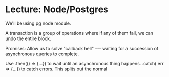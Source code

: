 # Lecture: Node/Postgres

We'll be using pg node module.

A transaction is a group of operations where if any of them fail, we can undo the entire block.

Promises: Allow us to solve "callback hell" --- waiting for a succession of asynchronous queries to complete.

Use .then(() => {...}) to wait until an asynchronous thing happens.
.catch( err => {...}) to catch errors.  This splits out the normal